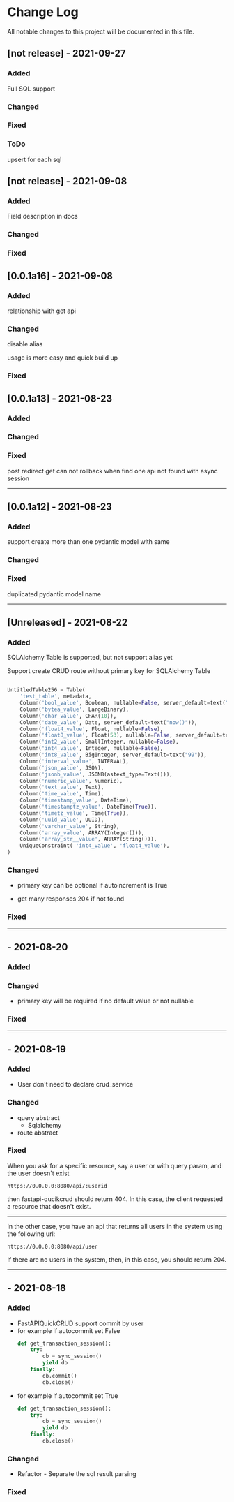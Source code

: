 
# Change Log
All notable changes to this project will be documented in this file.


## [not release] - 2021-09-27
 
### Added
Full SQL support

### Changed


### Fixed

### ToDo

upsert for each sql



## [not release] - 2021-09-08
 
### Added
Field description in docs

### Changed


### Fixed


## [0.0.1a16] - 2021-09-08
 
### Added
relationship with get api

### Changed

disable alias

usage is more easy and quick build up

### Fixed


## [0.0.1a13] - 2021-08-23
 
### Added

### Changed

### Fixed

post redirect get can not rollback when find one api not found with async session

---

## [0.0.1a12] - 2021-08-23
 
### Added

support create more than one pydantic model with same

### Changed

### Fixed

duplicated pydantic model name 


---


## [Unreleased] - 2021-08-22
 
### Added

SQLAlchemy Table is supported, but not support alias yet

Support create CRUD route without primary key for SQLAlchemy Table 

```python

UntitledTable256 = Table(
    'test_table', metadata,
    Column('bool_value', Boolean, nullable=False, server_default=text("false")),
    Column('bytea_value', LargeBinary),
    Column('char_value', CHAR(10)),
    Column('date_value', Date, server_default=text("now()")),
    Column('float4_value', Float, nullable=False),
    Column('float8_value', Float(53), nullable=False, server_default=text("10.10")),
    Column('int2_value', SmallInteger, nullable=False),
    Column('int4_value', Integer, nullable=False),
    Column('int8_value', BigInteger, server_default=text("99")),
    Column('interval_value', INTERVAL),
    Column('json_value', JSON),
    Column('jsonb_value', JSONB(astext_type=Text())),
    Column('numeric_value', Numeric),
    Column('text_value', Text),
    Column('time_value', Time),
    Column('timestamp_value', DateTime),
    Column('timestamptz_value', DateTime(True)),
    Column('timetz_value', Time(True)),
    Column('uuid_value', UUID),
    Column('varchar_value', String),
    Column('array_value', ARRAY(Integer())),
    Column('array_str__value', ARRAY(String())),
    UniqueConstraint( 'int4_value', 'float4_value'),
)
```


### Changed
- primary key can be optional if autoincrement is True

- get many responses 204 if not found

### Fixed

---

##  - 2021-08-20
 
### Added
 
### Changed
- primary key will be required if no default value or not nullable


### Fixed

---

##  - 2021-08-19
 
### Added
- User don't need to declare crud_service



### Changed
- query abstract
    - Sqlalchemy
- route abstract
### Fixed

When you ask for a specific resource, say a user or with query param, and the user doesn't exist

 ```https://0.0.0.0:8080/api/:userid```
 
then fastapi-qucikcrud should return 404. In this case, the client requested a resource that doesn't exist.

----

In the other case, you have  an api that returns all users in the system using the following url:

 ```https://0.0.0.0:8080/api/user```

If there are no users in the system, then, in this case, you should return 204.


---

##  - 2021-08-18
 
### Added
 - FastAPIQuickCRUD support commit by user
  - for example if autocommit set False
    ```python
    def get_transaction_session():
        try:
            db = sync_session()
            yield db
        finally:
            db.commit()
            db.close()
    ```
  - for example if autocommit set True
    ```python
    def get_transaction_session():
        try:
            db = sync_session()
            yield db
        finally:
            db.close()
    ```
### Changed
- Refactor - Separate the sql result parsing


### Fixed
 